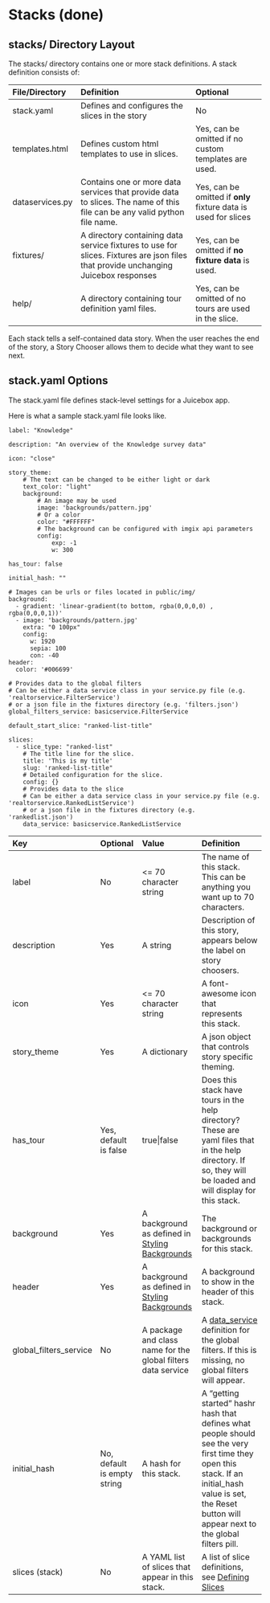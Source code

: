 # Stacks \(done\)

## stacks/ Directory Layout

The stacks/ directory contains one or more stack definitions. A stack definition consists of:

| File/Directory | Definition | Optional |
| :--- | :--- | :--- |
| stack.yaml | Defines and configures the slices in the story | No  |
| templates.html | Defines custom html templates to use in slices. | Yes, can be omitted if no custom templates are used. |
| dataservices.py | Contains one or more data services that provide data to slices. The name of this file can be any valid python file name. | Yes, can be omitted if **only** fixture data is used for slices  |
| fixtures/ | A directory containing data service fixtures to use for slices. Fixtures are json files that provide unchanging Juicebox responses | Yes, can be omitted if **no fixture data** is used. |
| help/ | A directory containing tour definition yaml files.  | Yes, can be omitted of no tours are used in the slice. |

Each stack tells a self-contained data story. When the user reaches the end of the story, a Story Chooser allows them to decide what they want to see next.

## stack.yaml Options

The stack.yaml file defines stack-level settings for a Juicebox app. 

Here is what a sample stack.yaml file looks like.

```text
label: "Knowledge"

description: "An overview of the Knowledge survey data"

icon: "close"

story_theme:
    # The text can be changed to be either light or dark
    text_color: "light"
    background:
        # An image may be used
        image: 'backgrounds/pattern.jpg'
        # Or a color
        color: "#FFFFFF"
        # The background can be configured with imgix api parameters
        config:
            exp: -1
            w: 300
            
has_tour: false

initial_hash: ""

# Images can be urls or files located in public/img/
background:
  - gradient: 'linear-gradient(to bottom, rgba(0,0,0,0) , rgba(0,0,0,1))'
  - image: 'backgrounds/pattern.jpg'
    extra: "0 100px"
    config:
      w: 1920
      sepia: 100
      con: -40
header:
  color: '#006699'
  
# Provides data to the global filters
# Can be either a data service class in your service.py file (e.g. 'realtorservice.FilterService')
# or a json file in the fixtures directory (e.g. 'filters.json')
global_filters_service: basicservice.FilterService

default_start_slice: "ranked-list-title"

slices:
  - slice_type: "ranked-list"
    # The title line for the slice.
    title: 'This is my title'
    slug: 'ranked-list-title"
    # Detailed configuration for the slice.
    config: {}
    # Provides data to the slice
    # Can be either a data service class in your service.py file (e.g. 'realtorservice.RankedListService')
    # or a json file in the fixtures directory (e.g. 'rankedlist.json')
    data_service: basicservice.RankedListService
```

| Key | Optional | Value | Definition |
| :--- | :--- | :--- | :--- |
| label | No | &lt;= 70 character string | The name of this stack. This can be anything you want up to 70 characters. |
| description | Yes | A string | Description of this story, appears below the label on story choosers. |
| icon | Yes | &lt;= 70 character string | A font-awesome icon that represents this stack. |
| story\_theme | Yes | A dictionary | A json object that controls story specific theming. |
| has\_tour | Yes, default is false | true\|false | Does this stack have tours in the help directory? These are yaml files that in the help directory. If so, they will be loaded and will display for this stack. |
| background | Yes | A background as defined in [Styling Backgrounds](../../where-should-i-live/applying-backgrounds-to-stacks-and-slices.md#styling-backgrounds) | The background or backgrounds for this stack. |
| header | Yes | A background as defined in [Styling Backgrounds](../../where-should-i-live/applying-backgrounds-to-stacks-and-slices.md#styling-backgrounds) | A background to show in the header of this stack. |
| global\_filters\_service | No | A package and class name for the global filters data service | A [data\_service](../slices/slices-and-common-configuration.md#data_service) definition for the global filters. If this is missing, no global filters will appear. |
| initial\_hash | No, default is empty string | A hash for this stack. | A “getting started” hashr hash that defines what people should see the very first time they open this stack. If an initial\_hash value is set, the Reset button will appear next to the global filters pill. |
| slices \(stack\) | No | A YAML list of slices that appear in this stack. | A list of slice definitions, see [Defining Slices](../slices/defining-slices.md) |

